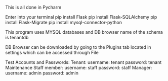 This is all done in Pycharm

Enter into your terminal
pip install Flask
pip install Flask-SQLAlchemy
pip install Flask-Migrate
pip install mysql-connector-python

This program uses MYSQL databases
and DB browser
name of the schema is tenantdb

DB Browser can be downloaded by going to the Plugins tab located in settings which can be accessed through File

Test Accounts and Passwords:
Tenant:
username: tenant
password: tenant
Maintenance Staff member:
username: staff
password: staff
Manager:
username: admin
password: admin
